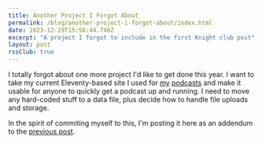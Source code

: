 ```yaml
---
title: Another Project I Forgot About
permalink: /blog/another-project-i-forgot-about/index.html
date: 2023-12-29T15:58:44.740Z
excerpt: "A project I forgot to include in the first Knight club post"
layout: post
rssClub: true
---
```


I totally forgot about one more project I'd like to get done this year. I want to take my current Eleventy-based site I used for [my](https://ruminatepodcast.com/) [podcasts](https://wegot.family/) and make it usable for anyone to quickly get a podcast up and running. I need to move any hard-coded stuff to a data file, plus decide how to handle file uploads and storage.

In the spirit of commiting myself to this, I'm posting it here as an addendum to the [previous post](https://rknight.me/blog/welcome-to-the-knight-club/).